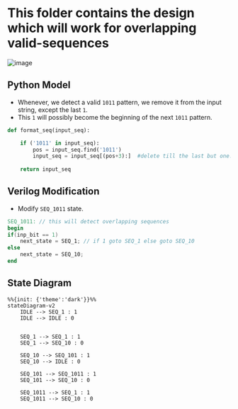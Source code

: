 # This folder contains the design which will work for overlapping valid-sequences

<!-- ![image](https://user-images.githubusercontent.com/66086031/180295189-930832ff-3515-42e5-ac15-293d220d49b3.png)
![image](https://user-images.githubusercontent.com/66086031/180295250-f755067b-1af8-4f6b-8966-f58b0546a8c2.png)
![image](https://user-images.githubusercontent.com/66086031/180295434-3f43ca5b-75a9-4fd1-b9e1-6a03751be15b.png)
![image](https://user-images.githubusercontent.com/66086031/180295545-e4fa6348-67bb-40e3-88ea-58f619b23030.png) -->

![image](https://user-images.githubusercontent.com/66086031/180470867-8c2025d1-1a31-4178-a57c-8189526b9e6c.png)

## Python Model

- Whenever, we detect a valid `1011` pattern, we remove it from the input string, except the last `1`.
- This `1` will possibly become the beginning of the next `1011` pattern.

```python
def format_seq(input_seq):

    if ('1011' in input_seq):
        pos = input_seq.find('1011')
        input_seq = input_seq[(pos+3):]  #delete till the last but one. So that it will become part of the next sequence
            
    return input_seq    
```

## Verilog Modification

- Modify `SEQ_1011` state.

```verilog
SEQ_1011: // this will detect overlapping sequences
begin
if(inp_bit == 1)
    next_state = SEQ_1; // if 1 goto SEQ_1 else goto SEQ_10
else
    next_state = SEQ_10;
end
```

## State Diagram

```mermaid
%%{init: {'theme':'dark'}}%%
stateDiagram-v2
    IDLE --> SEQ_1 : 1
    IDLE --> IDLE : 0
        
    
    SEQ_1 --> SEQ_1 : 1
    SEQ_1 --> SEQ_10 : 0

    SEQ_10 --> SEQ_101 : 1
    SEQ_10 --> IDLE : 0

    SEQ_101 --> SEQ_1011 : 1
    SEQ_101 --> SEQ_10 : 0

    SEQ_1011 --> SEQ_1 : 1
    SEQ_1011 --> SEQ_10 : 0

```
